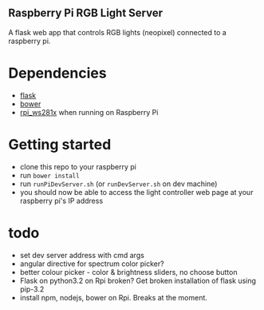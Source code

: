 Raspberry Pi RGB Light Server
-----------------------------

A flask web app that controls RGB lights (neopixel) connected to a raspberry pi.

# Dependencies
- [flask](http://flask.pocoo.org/)
- [bower](http://bower.io/)
- [rpi_ws281x](https://github.com/jgarff/rpi_ws281x) when running on
  Raspberry Pi

# Getting started
- clone this repo to your raspberry pi
- run `bower install`
- run `runPiDevServer.sh` (or `runDevServer.sh` on dev machine)
- you should now be able to access the light controller web page at
  your raspberry pi's IP address

# todo
- set dev server address with cmd args
- angular directive for spectrum color picker?
- better colour picker - color & brightness sliders, no choose button
- Flask on python3.2 on Rpi broken? Get broken installation of flask using pip-3.2
- install npm, nodejs, bower on Rpi. Breaks at the moment.
